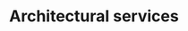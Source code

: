 ---
title: Architectural services
longTitle: 'Architectural services'
tags:
- gccommon
french:
- "[[Service de larchitecture]]"
---